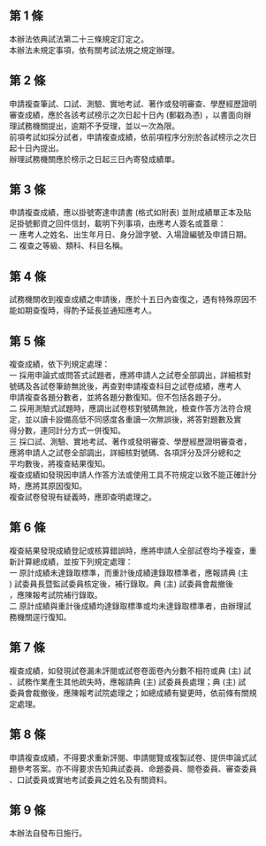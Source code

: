 第 1 條
-------
本辦法依典試法第二十三條規定訂定之。  
本辦法未規定事項，依有關考試法規之規定辦理。

第 2 條
-------
申請複查筆試、口試、測驗、實地考試、著作或發明審查、學歷經歷證明  
審查成績，應於各該考試榜示之次日起十日內 (郵戳為憑) ，以書面向辦  
理試務機關提出，逾期不予受理，並以一次為限。  
前項考試如採分試者，申請複查成績，依前項程序分別於各試榜示之次日  
起十日內提出。  
辦理試務機關應於榜示之日起三日內寄發成績單。

第 3 條
-------
申請複查成績，應以掛號寄達申請書 (格式如附表) 並附成績單正本及貼  
足掛號郵資之回件信封，載明下列事項，由應考人簽名或蓋章：  
一  應考人之姓名、出生年月日、身分證字號、入場證編號及申請日期。  
二  複查之等級、類科、科目名稱。

第 4 條
-------
試務機關收到複查成績之申請後，應於十五日內查復之，遇有特殊原因不  
能如期查復時，得酌予延長並通知應考人。

第 5 條
-------
複查成績，依下列規定處理：  
一  採用申論式或問答式試題者，應將申請人之試卷全部調出，詳細核對  
    號碼及各試卷筆跡無訛後，再查對申請複查科目之試卷成績，應考人  
    申請複查各題分數者，並將各題分數復知。但不包括各題子分。  
二  採用測驗式試題時，應調出試卷核對號碼無訛，檢查作答方法符合規  
    定，並以讀卡設備高低不同感度各重讀一次無誤後，將答對題數及實  
    得分數，連同計分方式一併復知。  
三  採口試、測驗、實地考試、著作或發明審查、學歷經歷證明審查者，  
    應將申請人之試卷全部調出，詳細核對號碼、各項評分及評分總和之  
    平均數後，將複查結果復知。  
複查成績如發現因申請人作答方法或使用工具不符規定以致不能正確計分  
時，應將其原因復知。  
複查試卷發現有疑義時，應即查明處理之。

第 6 條
-------
複查結果發現成績登記或核算錯誤時，應將申請人全部試卷均予複查，重  
新計算總成績，並按下列規定處理：  
一  原計成績未達錄取標準，而重計後成績達錄取標準者，應報請典 (主  
    ) 試委員長暨監試委員核定後，補行錄取。典 (主) 試委員會裁撤後  
    ，應陳報考試院補行錄取。  
二  原計成績與重計後成績均達錄取標準或均未達錄取標準者，由辦理試  
    務機關逕行復知。

第 7 條
-------
複查成績，如發現試卷漏未評閱或試卷卷面卷內分數不相符或典 (主) 試  
、試務作業產生其他疏失時，應報請典 (主) 試委員長處理；典 (主) 試  
委員會裁撤後，應陳報考試院處理之；如總成績有變更時，依前條有關規  
定處理。

第 8 條
-------
申請複查成績，不得要求重新評閱、申請閱覽或複製試卷、提供申論式試  
題參考答案。亦不得要求告知典試委員、命題委員、閱卷委員、審查委員  
、口試委員或實地考試委員之姓名及有關資料。

第 9 條
-------
本辦法自發布日施行。

